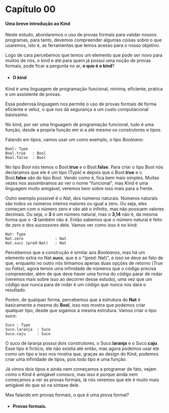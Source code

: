 # Capítulo 00
#### Uma breve introdução ao Kind

Neste estudo, abordaremos o uso de provas formais para validar nossos
programas, para tanto, devemos compreender algumas coisas sobre o que
usaremos, isto é, as ferramentas que temos acesso para o nosso objetivo.

Logo de cara percebemos que temos um elemento que pode ser novo para muitos
de nós, o kind e até para quem já possui uma noção de provas formais, pode
ficar a pergunta no ar, **o que é o kind**?

- ####  O kind
Kind é uma linguagem de programação funcional, mínima, eficiente, pratica e um assistente de provas.

Essa poderosa linguagem nos permite o uso de provas formais de forma eficiente e veloz, o que nos dá segurança a um custo computacional baixíssimo. 

No kind, por ser uma linguagem de programação funcional, tudo é uma
função, desde a propria função em si a até mesmo os construtores e tipos.

Falando em tipos, vamos usar um como exemplo, o tipo *Booleano*:

```Bhaskelrust 
Bool: Type
Bool.true   : Bool
Bool.false  : Bool
``` 
No tipo *Bool* nós temos o Bool.**true** e o Bool.**false**. Para criar o
tipo Bool nós declaramos que ele é um tipo (Type) e depois que o
Bool.**true** e o Bool.**false** são do tipo Bool. Vendo como é, fica bem
mais simples. Muitas vezes nos assombramos ao ver o nome "funcional", mas
Kind é uma linguagem muito amigável, veremos bem sobre isso mais para a
frente.

Outro exemplo possível é o *Nat*, dos números naturais. Números
naturais são todos os números inteiros maiores ou igual a zero. Ou seja, eles começam com o número zero e vão até o infinito, mas não possuem valores decimais. Ou seja, o **3** é um número natural, mas o **3,14** não é, da mesma forma que o **-3** também não é. Então sabemos que o número natural é feito de *zero* e dos *sucessores* dele. Vamos ver como isso é no kind:

```
Nat: Type
Nat.zero              : Nat
Nat.succ (pred:Nat)   : Nat
```

Percebemos que a construção é similar aos *Booleanos*, mas há um
elemento extra no Nat.**succ**, que é o "(pred: Nat)", e isso se deve ao
fato de que, enquanto no outro nós tinhamos apenas duas opções de retorno
(*True* ou *False*), agora temos uma infinidade de números que o código
precisa compreender, além de que deve haver uma forma do código parar de rodar
(veremos mais sobre isso ao decorrer desse estudo), uma vez que um código que
nunca para de rodar é um código que nunca nos dará o resultado. 

Porém, de qualquer forma, percebemos que a estrutura do **Nat** é basicamente
a mesma do **Bool**, isso nos mostra que podemos criar qualquer tipo,
desde que sigamos a mesma estrutura. Vamos criar o tipo suco:

```
Suco : Type
Suco.laranja  : Suco
Suco.caju     : Suco
```

O suco de laranja possui dois construtores, o Suco.**laranja** e o
Suco.**caju**. Esse tipo é fictício, ele não existia até então, mas agora
podemos usar ele como um tipo e isso nos mostra que, graças ao design do Kind,
podemos criar uma infinidade de tipos, pois todo tipo é uma função.

Já vimos dois tipos e ainda nem começamos a programar de fato, vejam como o
Kind é amigável conosco, mas isso é porque ainda nem começamos a ver as provas
formais, lá nós veremos que ele é muito mais amigável do que só na sintaxe
dele. 

Mas falando em provas formais, o que é uma prova formal?

- #### Provas formais.
<!-- TODO: continuar aqui -->
